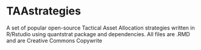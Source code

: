 # TAAstrategies
A set of popular open-source Tactical Asset Allocation strategies written in R/Rstudio using quantstrat package and dependencies. 
All files are .RMD and are Creative Commons Copywrite
